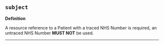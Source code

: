 ## `subject`

<b>Definition</b><br>

A resource reference to a Patient with a traced NHS Number is required, an untraced NHS Number **MUST NOT** be used.

---